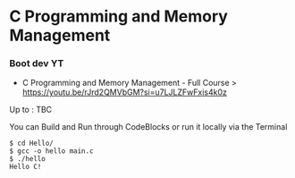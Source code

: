 # C Programming and Memory Management

### Boot dev YT

- C Programming and Memory Management - Full Course > https://youtu.be/rJrd2QMVbGM?si=u7LJLZFwFxis4k0z

Up to : TBC

You can Build and Run through CodeBlocks or run it locally via the Terminal
```
$ cd Hello/
$ gcc -o hello main.c 
$ ./hello 
Hello C!
```
